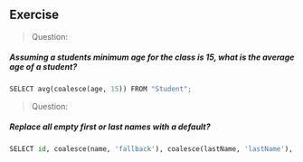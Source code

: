 ## Exercise


> Question: 
##### Assuming a students minimum age for the class is 15, what is the average age of a student?


```python
SELECT avg(coalesce(age, 15)) FROM "Student";
```



> Question: 
##### Replace all empty first or last names with a default?

```python
SELECT id, coalesce(name, 'fallback'), coalesce(lastName, 'lastName'), age FROM "Student";
```